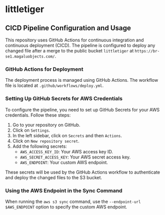 # littletiger

## CICD Pipeline Configuration and Usage

This repository uses GitHub Actions for continuous integration and continuous deployment (CICD). The pipeline is configured to deploy any changed file after a merge to the public bucket `littletiger` at `https://br-se1.magaluobjects.com/`.

### GitHub Actions for Deployment

The deployment process is managed using GitHub Actions. The workflow file is located at `.github/workflows/deploy.yml`.

### Setting Up GitHub Secrets for AWS Credentials

To configure the pipeline, you need to set up GitHub Secrets for your AWS credentials. Follow these steps:

1. Go to your repository on GitHub.
2. Click on `Settings`.
3. In the left sidebar, click on `Secrets` and then `Actions`.
4. Click on `New repository secret`.
5. Add the following secrets:
   - `AWS_ACCESS_KEY_ID`: Your AWS access key ID.
   - `AWS_SECRET_ACCESS_KEY`: Your AWS secret access key.
   - `AWS_ENDPOINT`: Your custom AWS endpoint.

These secrets will be used by the GitHub Actions workflow to authenticate and deploy the changed files to the S3 bucket.

### Using the AWS Endpoint in the Sync Command

When running the `aws s3 sync` command, use the `--endpoint-url $AWS_ENDPOINT` option to specify the custom AWS endpoint.
